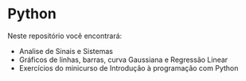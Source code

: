 # Python
Neste repositório você encontrará:
- Analise de Sinais e Sistemas
- Gráficos de linhas, barras, curva Gaussiana e Regressão Linear
- Exercícios do minicurso de Introdução à programação com Python
